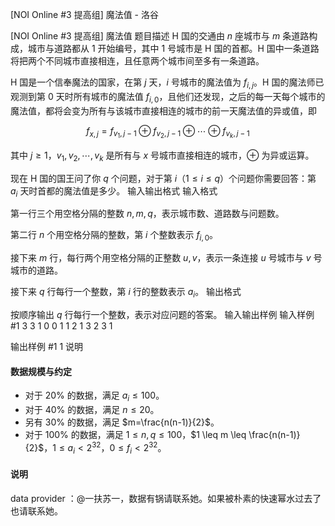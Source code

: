 



[NOI Online #3 提高组] 魔法值 - 洛谷














[NOI Online #3 提高组] 魔法值
题目描述
H 国的交通由 $n$ 座城市与 $m$ 条道路构成，城市与道路都从 $1$ 开始编号，其中 $1$ 号城市是 H 国的首都。H 国中一条道路将把两个不同城市直接相连，且任意两个城市间至多有一条道路。

H 国是一个信奉魔法的国家，在第 $j$ 天，$i$ 号城市的魔法值为 $f_{i,j}$。H 国的魔法师已观测到第 0 天时所有城市的魔法值 $f_{i,0}$，且他们还发现，之后的每一天每个城市的魔法值，都将会变为所有与该城市直接相连的城市的前一天魔法值的异或值，即

$$
f_{x,j}=f_{v_1,j-1}\oplus f_{v_2,j-1}\oplus \cdots\oplus f_{v_k,j-1}
$$

其中 $j\ge 1$，$v_1,v_2,\cdots,v_k$ 是所有与 $x$ 号城市直接相连的城市，$\oplus$ 为异或运算。

现在 H 国的国王问了你 $q$ 个问题，对于第 $i$（$1\le i\le q$）个问题你需要回答：第 $a_i$ 天时首都的魔法值是多少。
输入输出格式
输入格式

第一行三个用空格分隔的整数 $n,m,q$，表示城市数、道路数与问题数。

第二行 $n$ 个用空格分隔的整数，第 $i$ 个整数表示 $f_{i, 0}$。

接下来 $m$ 行，每行两个用空格分隔的正整数 $u,v$，表示一条连接 $u$ 号城市与 $v$ 号城市的道路。

接下来 $q$ 行每行一个整数，第 $i$ 行的整数表示 $a_i$。
输出格式

按顺序输出 $q$ 行每行一个整数，表示对应问题的答案。
输入输出样例
输入样例 #1
3 3 1
0 0 1
1 2
1 3
2 3
1

输出样例 #1
1
说明
#### 数据规模与约定

- 对于 $20\%$ 的数据，满足 $a_i \leq 100$。
- 对于 $40\%$ 的数据，满足 $n \leq 20$。
- 另有 $30\%$ 的数据，满足 $m=\frac{n(n-1)}{2}$。
- 对于 $100\%$ 的数据，满足 $1 \leq n,q \leq 100$，$1 \leq m \leq \frac{n(n-1)}{2}$，$1\leq a_i < 2^{32}$，$0\leq f_i < 2^{32}$。

#### 说明

data provider ：@一扶苏一，数据有锅请联系她。如果被朴素的快速幂水过去了也请联系她。






